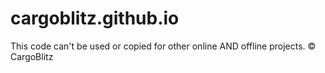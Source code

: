 # cargoblitz.github.io
This code can't be used or copied for other online AND offline projects.
© CargoBlitz
